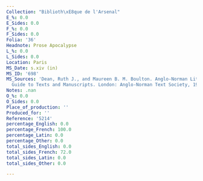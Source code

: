 ```yaml
---
Collection: "Biblioth\xE8que de l'Arsenal"
E_%: 0.0
E_Sides: 0.0
F_%: 0.0
F_Sides: 0.0
Folia: '36'
Headnote: Prose Apocalypse
L_%: 0.0
L_Sides: 0.0
Location: Paris
MS_Date: s.xiv (in)
MS_ID: '698'
MS_Sources: 'Dean, Ruth J., and Maureen B. M. Boulton. Anglo-Norman Literature: A
  Guide to Texts and Manuscripts. London: Anglo-Norman Text Society, 1999.'
Notes: .nan
O_%: 0.0
O_Sides: 0.0
Place_of_production: ''
Produced_for: ''
Reference: '5214'
percentage_English: 0.0
percentage_French: 100.0
percentage_Latin: 0.0
percentage_Other: 0.0
total_sides_English: 0.0
total_sides_French: 72.0
total_sides_Latin: 0.0
total_sides_Other: 0.0

---
```

